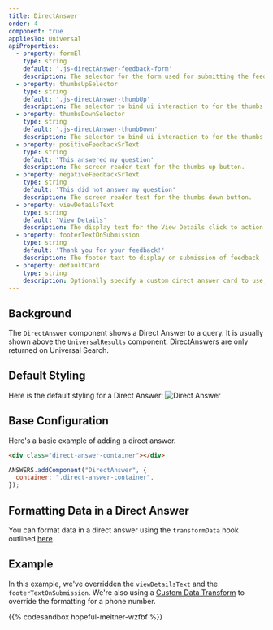 ```yaml
---
title: DirectAnswer
order: 4
component: true
appliesTo: Universal
apiProperties:
  - property: formEl
    type: string
    default: '.js-directAnswer-feedback-form'
    description: The selector for the form used for submitting the feedback
  - property: thumbsUpSelector
    type: string
    default: '.js-directAnswer-thumbUp'
    description: The selector to bind ui interaction to for the thumbs up button
  - property: thumbsDownSelector
    type: string
    default: '.js-directAnswer-thumbDown'
    description: The selector to bind ui interaction to for the thumbs down button
  - property: positiveFeedbackSrText
    type: string
    default: 'This answered my question'
    description: The screen reader text for the thumbs up button.
  - property: negativeFeedbackSrText
    type: string
    default: 'This did not answer my question'
    description: The screen reader text for the thumbs down button.
  - property: viewDetailsText
    type: string
    default: 'View Details'
    description: The display text for the View Details click to action link, which is the website URL of the entity.
  - property: footerTextOnSubmission
    type: string
    default: 'Thank you for your feedback!'
    description: The footer text to display on submission of feedback
  - property: defaultCard
    type: string
    description: Optionally specify a custom direct answer card to use, which is the default when there are no matching card overrides. 
---
```


## Background

The `DirectAnswer` component shows a Direct Answer to a query. It is usually shown above the `UniversalResults` component. DirectAnswers are only returned on Universal Search. 

## Default Styling

Here is the default styling for a Direct Answer:
![Direct Answer](/img/docs/direct-answer/direct-answer-before.png)

## Base Configuration

Here's a basic example of adding a direct answer.
```html
<div class="direct-answer-container"></div>
```
```js
ANSWERS.addComponent("DirectAnswer", {
  container: ".direct-answer-container",
});
```

## Formatting Data in a Direct Answer
You can format data in a direct answer using the `transformData` hook outlined [here](/advanced-concepts/custom-data-transforms#example).

## Example
In this example, we've overridden the `viewDetailsText` and the `footerTextOnSubmission`. We're also using a [Custom Data Transform](/advanced-concepts/custom-data-transforms) to override the formatting for a phone number.

{{% codesandbox hopeful-meitner-wzfbf %}}
